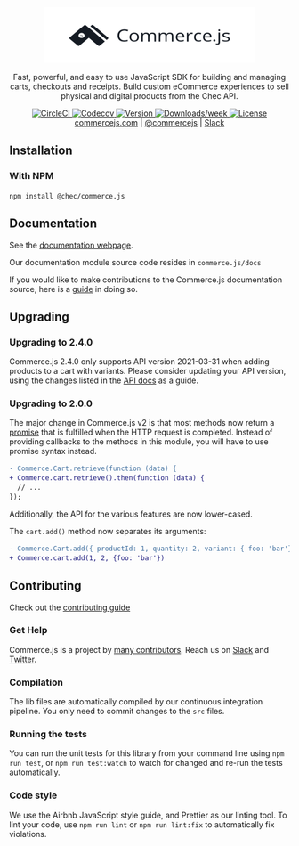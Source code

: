 <p align="center">
  <img src="https://raw.githubusercontent.com/chec/commercejs-examples/master/assets/logo.svg" width="380" height="100" />
</p>
<p align="center">
Fast, powerful, and easy to use JavaScript SDK for building and managing carts, checkouts and receipts.
Build custom eCommerce experiences to sell physical and digital products from the Chec API.
</p>

<p align="center">
  <a href="https://circleci.com/gh/chec/commerce.js/tree/master">
    <img src="https://circleci.com/gh/chec/commerce.js/tree/master.svg?style=shield" alt="CircleCI" />
  </a>
  <a href="https://codecov.io/gh/chec/commerce.js">
    <img src="https://codecov.io/gh/chec/commerce.js/branch/master/graph/badge.svg" alt="Codecov" />
  </a>
  <a href="https://npmjs.org/package/@chec/commerce.js">
    <img src="https://img.shields.io/npm/v/@chec/commerce.js.svg" alt="Version" />
  </a>
  <a href="https://npmjs.org/package/@chec/commerce.js">
    <img src="https://img.shields.io/npm/dw/@chec/commerce.js.svg" alt="Downloads/week" />
  </a>
    <a href="https://github.com/chec/commerce.js/blob/master/package.json">
    <img src="https://img.shields.io/npm/l/@chec/commerce.js.svg" alt="License" />
  </a>
  <br>
  <a href="https://commercejs.com">commercejs.com</a> | <a href="https://twitter.com/commercejs">@commercejs</a> | <a href="http://slack.commercejs.com">Slack</a>
</p>


## Installation

### With NPM

`npm install @chec/commerce.js`

## Documentation

See the [documentation webpage](https://commercejs.com/docs).

Our documentation module source code resides in `commerce.js/docs`

If you would like to make contributions to the Commerce.js documentation source, here is a [guide](https://github.com/chec/commerce.js/blob/master/CONTRIBUTING.md) in doing so.

## Upgrading

### Upgrading to 2.4.0

Commerce.js 2.4.0 only supports API version 2021-03-31 when adding products to a cart with variants. Please consider
updating your API version, using the changes listed in the [API docs](https://commercejs.com/docs/api/#versioning) as
a guide.

### Upgrading to 2.0.0

The major change in Commerce.js v2 is that most methods now return a
[promise](https://developer.mozilla.org/en-US/docs/Web/JavaScript/Reference/Global_Objects/Promise) that is fulfilled
when the HTTP request is completed. Instead of providing callbacks to the methods in this module, you will have to use
promise syntax instead.

```diff
- Commerce.Cart.retrieve(function (data) {
+ Commerce.cart.retrieve().then(function (data) {
  // ...
});
```

Additionally, the API for the various features are now lower-cased.

The `cart.add()` method now separates its arguments:

```diff
- Commerce.Cart.add({ productId: 1, quantity: 2, variant: { foo: 'bar'} })
+ Commerce.cart.add(1, 2, {foo: 'bar'})
```

## Contributing
Check out the [contributing guide](CONTRIBUTING.md)

### Get Help

Commerce.js is a project by [many contributors](https://github.com/chec/commerce.js/graphs/contributors). Reach us on [Slack](http://slack.commercejs.com) and [Twitter](https://twitter.com/commercejs).

### Compilation

The lib files are automatically compiled by our continuous integration pipeline. You only need to commit changes
to the `src` files.

### Running the tests

You can run the unit tests for this library from your command line using `npm run test`, or `npm run test:watch`
to watch for changed and re-run the tests automatically.

### Code style

We use the Airbnb JavaScript style guide, and Prettier as our linting tool. To lint your code, use `npm run lint`
or `npm run lint:fix` to automatically fix violations.
